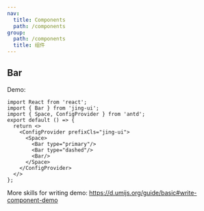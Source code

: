 ```yaml
---
nav:
  title: Components
  path: /components
group: 
  path: /components
  title: 组件
---
```


## Bar

Demo:

```tsx
import React from 'react';
import { Bar } from 'jing-ui';
import { Space, ConfigProvider } from 'antd'; 
export default () => {
  return <>
    <ConfigProvider prefixCls="jing-ui">
      <Space>
        <Bar type="primary"/>
        <Bar type="dashed"/>
        <Bar/>
      </Space>
    </ConfigProvider>
  </>
};
```

More skills for writing demo: <https://d.umijs.org/guide/basic#write-component-demo>
